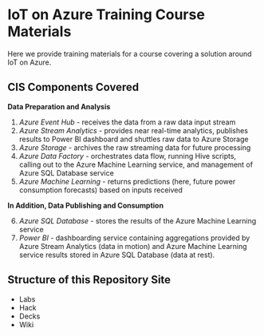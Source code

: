# IoT on Azure Training Course Materials
Here we provide training materials for a course covering a solution around IoT on Azure.

## CIS Components Covered

**Data Preparation and Analysis**

1.  *Azure Event Hub* - receives the data from a raw data input stream
2.  *Azure Stream Analytics* - provides near real-time analytics, publishes results to Power BI dashboard and shuttles raw data to Azure Storage
3. *Azure Storage* - archives the raw streaming data for future processing
4. *Azure Data Factory* - orchestrates data flow, running Hive scripts, calling out to the Azure Machine Learning service, and management of Azure SQL Database service
5. *Azure Machine Learning* - returns predictions (here, future power consumption forecasts) based on inputs received

**In Addition, Data Publishing and Consumption**

6.  *Azure SQL Database* - stores the results of the Azure Machine Learning service
7.  *Power BI* - dashboarding service containing aggregations provided by Azure Stream Analytics (data in motion) and Azure Machine Learning service results stored in Azure SQL Database (data at rest).

## Structure of this Repository Site
*  Labs
*  Hack
*  Decks
*  Wiki
